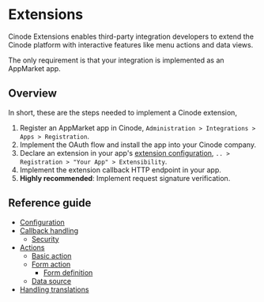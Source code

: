 # Extensions

Cinode Extensions enables third-party integration developers to extend the Cinode platform with interactive features like menu actions and data views.

The only requirement is that your integration is implemented as an AppMarket app.

## Overview

In short, these are the steps needed to implement a Cinode extension,

1. Register an AppMarket app in Cinode, `Administration > Integrations > Apps > Registration`.
2. Implement the OAuth flow and install the app into your Cinode company.
3. Declare an extension in your app's [extension configuration](configuration.md), `.. > Registration > "Your App" > Extensibility`.
4. Implement the extension callback HTTP endpoint in your app.
5. **Highly recommended**: Implement request signature verification.

## Reference guide

- [Configuration](configuration.md)
- [Callback handling](callbacks.md)
  - [Security](security.md)
- [Actions](callback-actions.md)
  - [Basic action](callback-actions.md#basic-callback)
  - [Form action](callback-actions.md#form-callback)
    - [Form definition](forms.md)
  - [Data source](callback-data.md)
- [Handling translations](translations.md)
